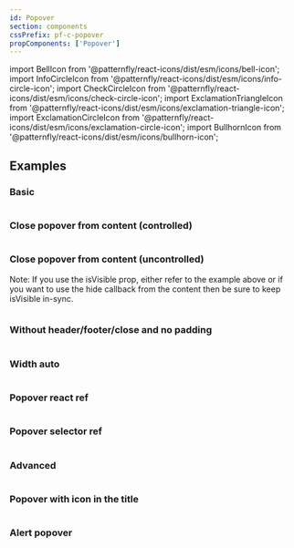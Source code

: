 ```yaml
---
id: Popover
section: components
cssPrefix: pf-c-popover
propComponents: ['Popover']
---
```


import BellIcon from '@patternfly/react-icons/dist/esm/icons/bell-icon';
import InfoCircleIcon from '@patternfly/react-icons/dist/esm/icons/info-circle-icon';
import CheckCircleIcon from '@patternfly/react-icons/dist/esm/icons/check-circle-icon';
import ExclamationTriangleIcon from '@patternfly/react-icons/dist/esm/icons/exclamation-triangle-icon';
import ExclamationCircleIcon from '@patternfly/react-icons/dist/esm/icons/exclamation-circle-icon';
import BullhornIcon from '@patternfly/react-icons/dist/esm/icons/bullhorn-icon';

## Examples

### Basic

```ts file="./PopoverBasic.tsx"
```

### Close popover from content (controlled)

```ts file="./PopoverCloseControlled.tsx"
```

### Close popover from content (uncontrolled)

Note: If you use the isVisible prop, either refer to the example above or if you want to use the hide callback from the content then be sure to keep isVisible in-sync.

```ts file="./PopoverCloseUncontrolled.tsx"
```

### Without header/footer/close and no padding

```ts file="./PopoverWithoutHeaderFooterCloseNoPadding.tsx"
```

### Width auto

```ts file="./PopoverWidthAuto.tsx"
```

### Popover react ref

```ts file="./PopoverReactRef.tsx"
```

### Popover selector ref

```ts file="./PopoverSelectorRef.tsx"
```

### Advanced

```ts file="./PopoverAdvanced.tsx"
```

### Popover with icon in the title

```ts file="./PopoverWithIconInTheTitle.tsx" isBeta 
```

### Alert popover

```ts file="./PopoverAlert.tsx" isBeta 
```
